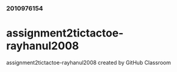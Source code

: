 ### 2010976154
# assignment2tictactoe-rayhanul2008
assignment2tictactoe-rayhanul2008 created by GitHub Classroom
